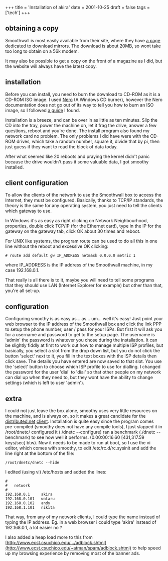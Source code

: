 +++
title = 'Installation of akira'
date = 2001-10-25
draft = false
tags = ['tech']
+++
## obtaining a copy

Smoothwall is most easily available from their site, where they have [a page](https://web.archive.org/web/20020708000718/http://www.smoothwall.org/gpl/get/download.html) dedicated to download mirrors. The download is about 20MB, so wont take too long to obtain on a 56k modem.

It may also be possible to get a copy on the front of a magazine as I did, but the website will always have the latest copy.

## installation

Before you can install, you need to burn the download to CD-ROM as it is a CD-ROM ISO image. I used [Nero](https://web.archive.org/web/20020708000718/http://www.nero.com/) (A Windows CD burner), however the Nero documentation does not go out of its way to tell you how to burn an ISO image, so I followed [a guide](https://web.archive.org/web/20020404095556/http://www.linuxiso.org:80/neroburning.html) I found.

Installation is a breeze, and can be over in as little as ten minutes. Slip the CD into the tray, power the machine on, let it frag the drive, answer a few questions, reboot and you're done. The install program also found my network card no problem. The only problems I did have were with the CD-ROM drives, which take a random number, square it, divide that by pi, then just guess if they want to read the block of data today.

After what seemed like 20 reboots and praying the kernel didn't panic because the drive wouldn't pass it some valuable data, I got smoothy installed.

## client configuration

To allow the clients of the network to use the Smoothwall box to access the Internet, they must be configured. Basically, thanks to TCP/IP standards, the theory is the same for any operating system, you just need to tell the clients which gateway to use. 

In Windows it's as easy as right clicking on Network Neighbourhood, properties, double click TCP/IP (for the Ethernet card), type in the IP for the gateway on the gateway tab, click OK about 30 times and reboot. 

For UNIX like systems, the program route can be used to do all this in one line without the reboot and excessive OK clicking:

    # route add default gw IP_ADDRESS netmask 0.0.0.0 metric 1

where IP_ADDRESS is the IP address of the Smoothwall machine, in my case 192.168.0.1.

That really is all there is to it, maybe you will need to tell some programs that they should use LAN (Internet Explorer for example) but other than that, you're all set-up.

## configuration

Configuring smoothy is as easy as... as... um... well it's easy! Just point your web browser to the IP address of the Smoothwall box and click the link PPP to setup the phone number, user / pass for your ISPs. But first it will ask you for a username and password to get to the setup page. The username is 'admin' the password is whatever you chose during the installation.
It can be slightly fiddly at first to work out how to manage multiple ISP profiles, but basically, you select a slot from the drop down list, but you do not click the button 'select' next to it, you fill in the text boxes with the ISP details then click save. The details you have entered are now saved to that slot.
You use the 'select' button to choose which ISP profile to use for dialling.
I changed the password for the user 'dial' to 'dial' so that other people on my network can dial up when they need to, but they wont have the ability to change settings (which is left to user 'admin').

## extra

I could not just leave the box alone, smoothy uses very little resources on the machine, and is always on, so it makes a great candidate for the [distributed.net](https://web.archive.org/web/20020708000718/http://www.distributed.net/) [client](https://web.archive.org/web/20020708000718/http://www.distributed.net/download/clients.html).
Installation is quite easy since the program comes pre-compiled (smoothy does not have any compile tools), I just slapped it in /root/dnetc/ configured it (./dnetc --configure) ran a benchmark (./dnetc --benchmark) to see how well it performs. (0.00:00:16.60 [431,317.59 keys/sec] btw).
Now it needs to be made to run at boot, so I use the vi editor, which comes with smoothy, to edit /etc/rc.d/rc.sysinit and add the line right at the bottom of the file:

    /root/dnetc/dnetc --hide

I edited (using vi) /etc/hosts and added the lines:

    #
    #	network
    #
    192.168.0.1     akira
    192.168.0.101   wataru
    192.168.0.102   andy
    192.168.1.101   nikita

That way, from any of my network clients, I could type the name instead of typing the IP address. Eg. in a web browser i could type 'akira' instead of 192.168.0.1, a lot easier no ?

I also added a heap load more to this from [http://www.ecst.csuchico.edu/…/adblock.shtml](http://www.ecst.csuchico.edu/~atman/spam/adblock.shtml) to help speed up my browsing experience by removing most of the banner ads.
